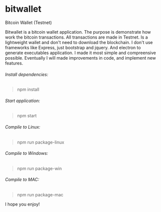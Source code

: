 # bitwallet
Bitcoin Wallet (Testnet)

Bitwallet is a bitcoin wallet application. The purpose is demonstrate how work the bitcoin transactions. All transactions are made in Testnet. Is a lightweight wallet and don't need to download the blockchain. 
I don't use frameworks like Express, just bootstrap and jquery. And electron to generate executables application.
I made it most simple and compreensive possible. Eventually I will made improvements in code, and implement new features. 

###### Install dependencies:
>npm install


###### Start application:

>npm start


###### Compile to Linux:

>npm run package-linux


###### Compile to Windows:

>npm run package-win


###### Compile to MAC:

>npm run package-mac


I hope you enjoy!






